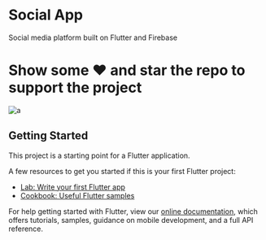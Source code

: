 # Social App

Social media platform built on Flutter and Firebase

# Show some ❤️ and star the repo to support the project
![a](https://user-images.githubusercontent.com/37597841/135648877-61e0caed-47cf-4814-bac5-d855dfb56655.jpg)


## Getting Started

This project is a starting point for a Flutter application.

A few resources to get you started if this is your first Flutter project:

- [Lab: Write your first Flutter app](https://flutter.dev/docs/get-started/codelab)
- [Cookbook: Useful Flutter samples](https://flutter.dev/docs/cookbook)

For help getting started with Flutter, view our
[online documentation](https://flutter.dev/docs), which offers tutorials,
samples, guidance on mobile development, and a full API reference.
